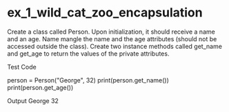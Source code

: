 # ex_1_wild_cat_zoo_encapsulation
Create a class called Person. Upon initialization, it should receive a name and an age. Name mangle the name and the age attributes (should not be accessed outside the class). Create two instance methods called get_name and get_age to return the values of the private attributes.

Test Code

person = Person("George", 32)
print(person.get_name())
print(person.get_age())

Output
George
32
